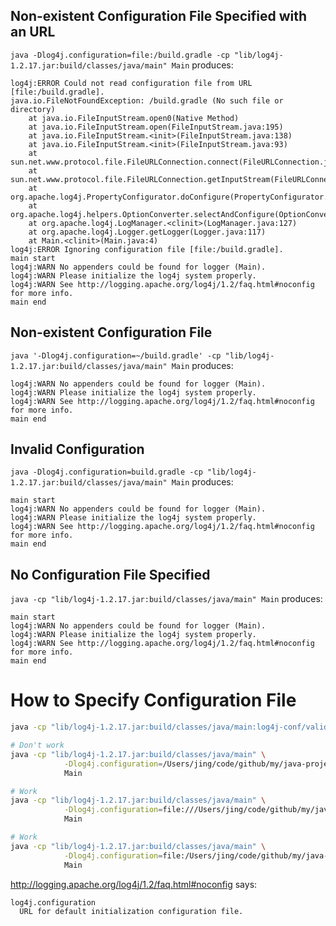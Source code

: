 ## Non-existent Configuration File Specified with an URL
`java -Dlog4j.configuration=file:/build.gradle -cp "lib/log4j-1.2.17.jar:build/classes/java/main" Main` 
produces:

```
log4j:ERROR Could not read configuration file from URL [file:/build.gradle].
java.io.FileNotFoundException: /build.gradle (No such file or directory)
	at java.io.FileInputStream.open0(Native Method)
	at java.io.FileInputStream.open(FileInputStream.java:195)
	at java.io.FileInputStream.<init>(FileInputStream.java:138)
	at java.io.FileInputStream.<init>(FileInputStream.java:93)
	at sun.net.www.protocol.file.FileURLConnection.connect(FileURLConnection.java:90)
	at sun.net.www.protocol.file.FileURLConnection.getInputStream(FileURLConnection.java:188)
	at org.apache.log4j.PropertyConfigurator.doConfigure(PropertyConfigurator.java:524)
	at org.apache.log4j.helpers.OptionConverter.selectAndConfigure(OptionConverter.java:483)
	at org.apache.log4j.LogManager.<clinit>(LogManager.java:127)
	at org.apache.log4j.Logger.getLogger(Logger.java:117)
	at Main.<clinit>(Main.java:4)
log4j:ERROR Ignoring configuration file [file:/build.gradle].
main start
log4j:WARN No appenders could be found for logger (Main).
log4j:WARN Please initialize the log4j system properly.
log4j:WARN See http://logging.apache.org/log4j/1.2/faq.html#noconfig for more info.
main end
```

## Non-existent Configuration File 
`java '-Dlog4j.configuration=~/build.gradle' -cp "lib/log4j-1.2.17.jar:build/classes/java/main" Main`
produces:
```
log4j:WARN No appenders could be found for logger (Main).
log4j:WARN Please initialize the log4j system properly.
log4j:WARN See http://logging.apache.org/log4j/1.2/faq.html#noconfig for more info.
main end
```

## Invalid Configuration 
`java -Dlog4j.configuration=build.gradle -cp "lib/log4j-1.2.17.jar:build/classes/java/main" Main`
produces:

```
main start
log4j:WARN No appenders could be found for logger (Main).
log4j:WARN Please initialize the log4j system properly.
log4j:WARN See http://logging.apache.org/log4j/1.2/faq.html#noconfig for more info.
main end
```

## No Configuration File Specified
`java -cp "lib/log4j-1.2.17.jar:build/classes/java/main" Main` produces:

```
main start
log4j:WARN No appenders could be found for logger (Main).
log4j:WARN Please initialize the log4j system properly.
log4j:WARN See http://logging.apache.org/log4j/1.2/faq.html#noconfig for more info.
main end
```

# How to Specify Configuration File

```bash
java -cp "lib/log4j-1.2.17.jar:build/classes/java/main:log4j-conf/valid-xml" Main

# Don't work
java -cp "lib/log4j-1.2.17.jar:build/classes/java/main" \
            -Dlog4j.configuration=/Users/jing/code/github/my/java-projects/log4j-code/log4j-conf/valid-xml/log4j.xml \
            Main

# Work
java -cp "lib/log4j-1.2.17.jar:build/classes/java/main" \
            -Dlog4j.configuration=file:///Users/jing/code/github/my/java-projects/log4j-code/log4j-conf/valid-xml/log4j.xml \
            Main

# Work
java -cp "lib/log4j-1.2.17.jar:build/classes/java/main" \
            -Dlog4j.configuration=file:/Users/jing/code/github/my/java-projects/log4j-code/log4j-conf/valid-xml/log4j.xml \
            Main
```

http://logging.apache.org/log4j/1.2/faq.html#noconfig says:
```
log4j.configuration
  URL for default initialization configuration file.
```

